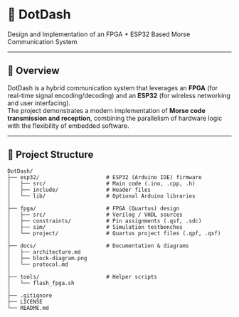 # 📡 DotDash  

Design and Implementation of an FPGA + ESP32 Based Morse Communication System  

---

## 📖 Overview  

DotDash is a hybrid communication system that leverages an **FPGA** (for real-time signal encoding/decoding) and an **ESP32** (for wireless networking and user interfacing).  
The project demonstrates a modern implementation of **Morse code transmission and reception**, combining the parallelism of hardware logic with the flexibility of embedded software.  

---

## 📂 Project Structure  

```text
DotDash/
├── esp32/                     # ESP32 (Arduino IDE) firmware
│   ├── src/                   # Main code (.ino, .cpp, .h)
│   ├── include/               # Header files
│   └── lib/                   # Optional Arduino libraries
│
├── fpga/                      # FPGA (Quartus) design
│   ├── src/                   # Verilog / VHDL sources
│   ├── constraints/           # Pin assignments (.qsf, .sdc)
│   ├── sim/                   # Simulation testbenches
│   └── project/               # Quartus project files (.qpf, .qsf)
│
├── docs/                      # Documentation & diagrams
│   ├── architecture.md
│   ├── block-diagram.png
│   └── protocol.md
│
├── tools/                     # Helper scripts
│   └── flash_fpga.sh
│
├── .gitignore
├── LICENSE
└── README.md
